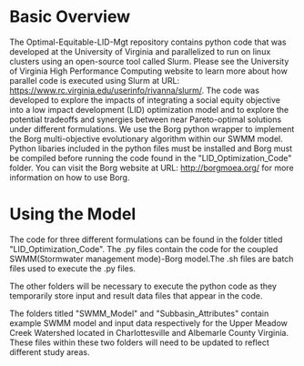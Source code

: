 # Basic Overview
The Optimal-Equitable-LID-Mgt repository contains python code that was developed at the University of Virginia and parallelized to run on linux clusters using an open-source tool called Slurm. Please see the University of Virginia High Performance Computing website to learn more about how parallel code is executed using Slurm at URL: https://www.rc.virginia.edu/userinfo/rivanna/slurm/. The code was developed to explore the impacts of integrating a social equity objective into a low impact development (LID) optimization model and to explore the potential tradeoffs and synergies between near Pareto-optimal solutions under different formulations. We use the Borg python wrapper to implement the Borg multi-objective evolutionary algorithm within our SWMM model. Python libaries included in the python files must be installed and Borg must be compiled before running the code found in the "LID_Optimization_Code" folder. You can visit the Borg website at URL: http://borgmoea.org/ for more information on how to use Borg.

 # Using the Model
 The code for three different formulations can be found in the folder titled "LID_Optimization_Code". The .py files contain the code for the coupled SWMM(Stormwater management mode)-Borg model.The .sh files are batch files used to execute the .py files.

The other folders will be necessary to execute the python code as they temporarily store input and result data files that appear in the code.

The folders titled "SWMM_Model" and "Subbasin_Attributes" contain example SWMM model and input data respectively for the Upper Meadow Creek Watershed located in Charlottesville and Albemarle County Virginia. These files within these two folders will need to be updated to reflect different study areas.
 



  
